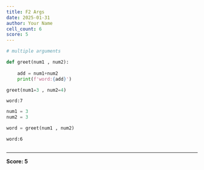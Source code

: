 ```yaml
---
title: F2 Args
date: 2025-01-31
author: Your Name
cell_count: 6
score: 5
---
```


```python
# multiple arguments
```


```python
def greet(num1 , num2):
    
    add = num1+num2
    print(f'word:{add}')
```


```python
greet(num1=3 , num2=4)
```

    word:7



```python
num1 = 3
num2 = 3
```


```python
word = greet(num1 , num2)
```

    word:6



```python

```


---
**Score: 5**
